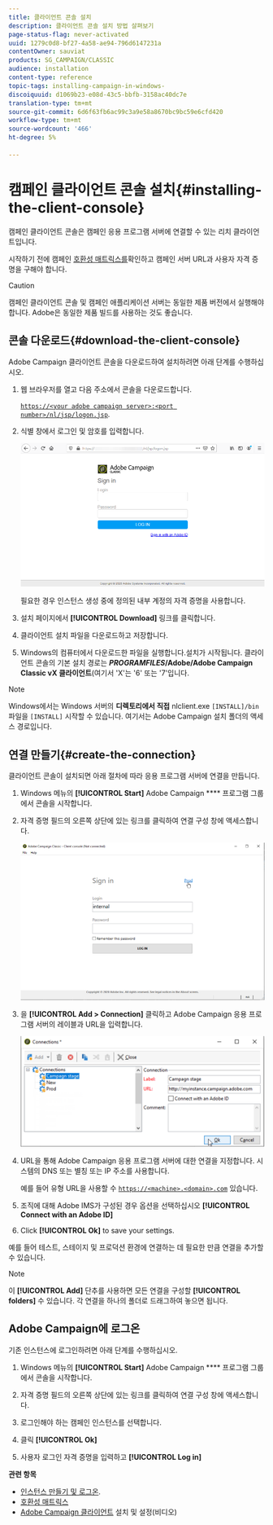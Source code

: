 ```yaml
---
title: 클라이언트 콘솔 설치
description: 클라이언트 콘솔 설치 방법 살펴보기
page-status-flag: never-activated
uuid: 1279c0d8-bf27-4a58-ae94-796d6147231a
contentOwner: sauviat
products: SG_CAMPAIGN/CLASSIC
audience: installation
content-type: reference
topic-tags: installing-campaign-in-windows-
discoiquuid: d1069b23-e08d-43c5-bbfb-3158ac40dc7e
translation-type: tm+mt
source-git-commit: 6d6f63fb6ac99c3a9e58a8670bc9bc59e6cfd420
workflow-type: tm+mt
source-wordcount: '466'
ht-degree: 5%

---
```



# 캠페인 클라이언트 콘솔 설치{#installing-the-client-console}

캠페인 클라이언트 콘솔은 캠페인 응용 프로그램 서버에 연결할 수 있는 리치 클라이언트입니다.

시작하기 전에 캠페인 [호환성 매트릭스를](https://helpx.adobe.com/kr/campaign/kb/compatibility-matrix.html)확인하고 캠페인 서버 URL과 사용자 자격 증명을 구해야 합니다.

>[!CAUTION]
>
>캠페인 클라이언트 콘솔 및 캠페인 애플리케이션 서버는 동일한 제품 버전에서 실행해야 합니다. Adobe은 동일한 제품 빌드를 사용하는 것도 좋습니다.

## 콘솔 다운로드{#download-the-client-console}

Adobe Campaign 클라이언트 콘솔을 다운로드하여 설치하려면 아래 단계를 수행하십시오.

1. 웹 브라우저를 열고 다음 주소에서 콘솔을 다운로드합니다.

   [`https://<your adobe campaign server>:<port number>/nl/jsp/logon.jsp`](https://myserver.adobe.com/nl/jsp/logon.jsp).

1. 식별 창에서 로그인 및 암호를 입력합니다.

   ![](assets/s_ncs_install_setup_download01.png)

   필요한 경우 인스턴스 생성 중에 정의된 내부 계정의 자격 증명을 사용합니다.

1. 설치 페이지에서 **[!UICONTROL Download]** 링크를 클릭합니다.
1. 클라이언트 설치 파일을 다운로드하고 저장합니다.
1. Windows의 컴퓨터에서 다운로드한 파일을 실행합니다.설치가 시작됩니다. 클라이언트 콘솔의 기본 설치 경로는 **$PROGRAMFILES$/Adobe/Adobe Campaign Classic vX 클라이언트**(여기서 &#39;X&#39;는 &#39;6&#39; 또는 &#39;7&#39;입니다.

>[!NOTE]
>
>Windows에서는 Windows 서버의 **디렉토리에서 직접** nlclient.exe `[INSTALL]/bin` 파일을 `[INSTALL]` 시작할 수 있습니다. 여기서는 Adobe Campaign 설치 폴더의 액세스 경로입니다.

## 연결 만들기{#create-the-connection}

클라이언트 콘솔이 설치되면 아래 절차에 따라 응용 프로그램 서버에 연결을 만듭니다.

1. Windows 메뉴의 **[!UICONTROL Start]** Adobe Campaign **** 프로그램 그룹에서 콘솔을 시작합니다.

1. 자격 증명 필드의 오른쪽 상단에 있는 링크를 클릭하여 연결 구성 창에 액세스합니다.

   ![](assets/s_ncs_install_define_connection_01.png)

1. 을 **[!UICONTROL Add > Connection]** 클릭하고 Adobe Campaign 응용 프로그램 서버의 레이블과 URL을 입력합니다.

   ![](assets/s_ncs_install_define_connection_02.png)

1. URL을 통해 Adobe Campaign 응용 프로그램 서버에 대한 연결을 지정합니다. 시스템의 DNS 또는 별칭 또는 IP 주소를 사용합니다.

   예를 들어 유형 URL을 사용할 수 [`https://<machine>.<domain>.com`](https://myserver.adobe.com) 있습니다.

1. 조직에 대해 Adobe IMS가 구성된 경우 옵션을 선택하십시오 **[!UICONTROL Connect with an Adobe ID]**

1. Click **[!UICONTROL Ok]** to save your settings.

예를 들어 테스트, 스테이지 및 프로덕션 환경에 연결하는 데 필요한 만큼 연결을 추가할 수 있습니다.

>[!NOTE]
>
>이 **[!UICONTROL Add]** 단추를 사용하면 모든 연결을 구성할 **[!UICONTROL folders]** 수 있습니다. 각 연결을 하나의 폴더로 드래그하여 놓으면 됩니다.

## Adobe Campaign에 로그온

기존 인스턴스에 로그인하려면 아래 단계를 수행하십시오.

1. Windows 메뉴의 **[!UICONTROL Start]** Adobe Campaign **** 프로그램 그룹에서 콘솔을 시작합니다.

1. 자격 증명 필드의 오른쪽 상단에 있는 링크를 클릭하여 연결 구성 창에 액세스합니다.

1. 로그인해야 하는 캠페인 인스턴스를 선택합니다.

1. 클릭 **[!UICONTROL Ok]**

1. 사용자 로그인 자격 증명을 입력하고 **[!UICONTROL Log in]**

**관련 항목**

* [인스턴스 만들기 및 로그온](../../installation/using/creating-an-instance-and-logging-on.md).
* [호환성 매트릭스](https://helpx.adobe.com/kr/campaign/kb/compatibility-matrix.html)
* [Adobe Campaign 클라이언트](https://docs.adobe.com/content/help/en/campaign-classic-learn/tutorials/getting-started/install-and-setup-the-adobe-campaign-client.html) 설치 및 설정(비디오)
